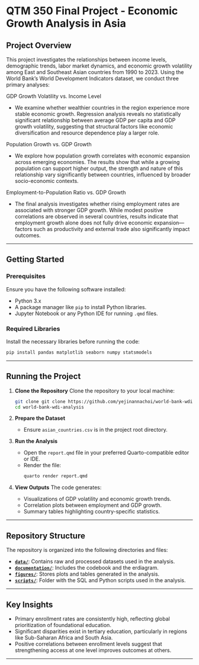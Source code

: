 # **QTM 350 Final Project - Economic Growth Analysis in Asia**

## **Project Overview**

This project investigates the relationships between income levels, demographic trends, labor market dynamics, and economic growth volatility among East and Southeast Asian countries from 1990 to 2023. Using the World Bank’s World Development Indicators dataset, we conduct three primary analyses:

GDP Growth Volatility vs. Income Level
- We examine whether wealthier countries in the region experience more stable economic growth. Regression analysis reveals no statistically significant relationship between average GDP per capita and GDP growth volatility, suggesting that structural factors like economic diversification and resource dependence play a larger role.

Population Growth vs. GDP Growth
- We explore how population growth correlates with economic expansion across emerging economies. The results show that while a growing population can support higher output, the strength and nature of this relationship vary significantly between countries, influenced by broader socio-economic contexts.

Employment-to-Population Ratio vs. GDP Growth
- The final analysis investigates whether rising employment rates are associated with stronger GDP growth. While modest positive correlations are observed in several countries, results indicate that employment growth alone does not fully drive economic expansion—factors such as productivity and external trade also significantly impact outcomes.

---

## **Getting Started**

### **Prerequisites**
Ensure you have the following software installed:
- Python 3.x
- A package manager like `pip` to install Python libraries.
- Jupyter Notebook or any Python IDE for running `.qmd` files.

### **Required Libraries**
Install the necessary libraries before running the code:
```bash
pip install pandas matplotlib seaborn numpy statsmodels 
```

---

## **Running the Project**

1. **Clone the Repository**
   Clone the repository to your local machine:
   ```bash
   git clone git clone https://github.com/yejinannachoi/world-bank-wdi-analysis.git
   cd world-bank-wdi-analysis
   ```

2. **Prepare the Dataset**
   - Ensure `asian_countries.csv` is in the project root directory.


3. **Run the Analysis**
   - Open the `report.qmd` file in your preferred Quarto-compatible editor or IDE.
   - Render the file:
     ```bash
     quarto render report.qmd
     ```

4. **View Outputs**
   The code generates:
   - Visualizations of GDP volatility and economic growth trends.
   - Correlation plots between employment and GDP growth.
   - Summary tables highlighting country-specific statistics.

---

## **Repository Structure**

The repository is organized into the following directories and files:

- **[`data/`](data/)**: Contains raw and processed datasets used in the analysis.  
- **[`documentation/`](documentation/)**: Includes the codebook and the erdiagram.  
- **[`figures/`](figures/)**: Stores plots and tables generated in the analysis. 
- **[`scripts/`](script/)**: Folder with the SQL and Python scripts used in the analysis.  

---

## **Key Insights**
- Primary enrollment rates are consistently high, reflecting global prioritization of foundational education.
- Significant disparities exist in tertiary education, particularly in regions like Sub-Saharan Africa and South Asia.
- Positive correlations between enrollment levels suggest that strengthening access at one level improves outcomes at others.

---